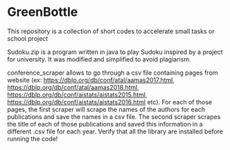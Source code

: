 # GreenBottle
This repository is a collection of short codes to accelerate small tasks or school project

Sudoku.zip is a program written in java to play Sudoku inspired by a project for university. It was modified and simplified to avoid plagiarism. 

conference_scraper allows to go through a csv file containing pages from website (ex: https://dblp.org/db/conf/atal/aamas2017.html, https://dblp.org/db/conf/atal/aamas2018.html, https://dblp.org/db/conf/aistats/aistats2015.html, https://dblp.org/db/conf/aistats/aistats2016.html etc). For each of those pages, the first scraper will scrape the names of the authors for each publications and save the names in a csv file. The second scraper scrapes the title of each of those publications and saved this information in a different .csv file for each year.
Verify that all the library are installed before running the code!
